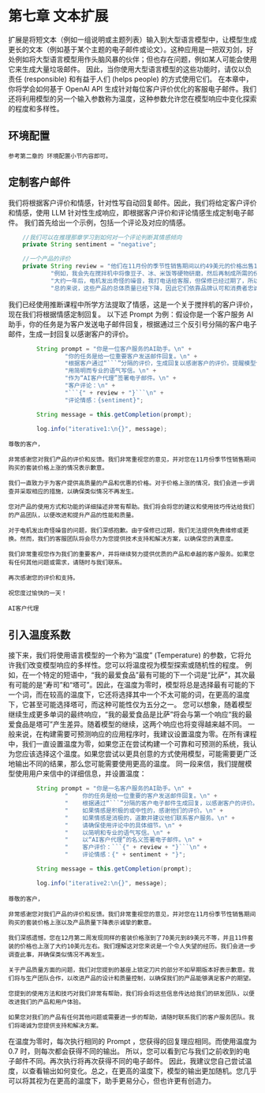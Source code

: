 # 第七章 文本扩展

扩展是将短文本（例如一组说明或主题列表）输入到大型语言模型中，让模型生成更长的文本（例如基于某个主题的电子邮件或论文）。这种应用是一把双刃剑，好处例如将大型语言模型用作头脑风暴的伙伴；但也存在问题，例如某人可能会使用它来生成大量垃圾邮件。
因此，当你使用大型语言模型的这些功能时，请仅以负责任 (responsible) 和有益于人们 (helps people) 的方式使用它们。
在本章中，你将学会如何基于 OpenAI API 生成针对每位客户评价优化的客服电子邮件。我们还将利用模型的另一个输入参数称为温度，这种参数允许您在模型响应中变化探索的程度和多样性。



## 环境配置

`参考第二章的 环境配置小节内容即可。`

## 定制客户邮件

我们将根据客户评价和情感，针对性写自动回复邮件。因此，我们将给定客户评价和情感，使用 LLM 针对性生成响应，即根据客户评价和评论情感生成定制电子邮件。
我们首先给出一个示例，包括一个评论及对应的情感。

```java
    //我们可以在推理那章学习到如何对一个评论判断其情感倾向
    private String sentiment = "negative";

    //一个产品的评价
    private String review = "他们在11月份的季节性销售期间以约49美元的价格出售17件套装，折扣约为一半。但由于某些原因（可能是价格欺诈），到了12月第二周，同样的套装价格全都涨到了70美元到89美元不等。11件套装的价格也上涨了大约10美元左右。虽然外观看起来还可以，但基座上锁定刀片的部分看起来不如几年前的早期版本那么好。不过我打算非常温柔地使用它，" +
            "例如，我会先在搅拌机中将像豆子、冰、米饭等硬物研磨，然后再制成所需的份量，切换到打蛋器制作更细的面粉，或者在制作冰沙时先使用交叉切割刀片，然后使用平面刀片制作更细/不粘的效果。制作冰沙时，特别提示：将水果和蔬菜切碎并冷冻（如果使用菠菜，则轻轻煮软菠菜，然后冷冻直到使用；如果制作果酱，则使用小到中号的食品处理器），这样可以避免在制作冰沙时添加太多冰块。" +
            "大约一年后，电机发出奇怪的噪音，我打电话给客服，但保修已经过期了，所以我不得不再买一个。" +
            "总的来说，这些产品的总体质量已经下降，因此它们依靠品牌认可和消费者忠诚度来维持销售。货物在两天内到达。";


```


我们已经使用推断课程中所学方法提取了情感，这是一个关于搅拌机的客户评价，现在我们将根据情感定制回复。
以下述 Prompt 为例：假设你是一个客户服务 AI 助手，你的任务是为客户发送电子邮件回复，根据通过三个反引号分隔的客户电子邮件，生成一封回复以感谢客户的评价。

```java
        String prompt = "你是一位客户服务的AI助手。\n" +
                "你的任务是给一位重要客户发送邮件回复。\n" +
                "根据客户通过“```”分隔的评价，生成回复以感谢客户的评价。提醒模型使用评价中的具体细节\n" +
                "用简明而专业的语气写信。\n" +
                "作为“AI客户代理”签署电子邮件。\n" +
                "客户评论：\n" +
                "```{" + review + "}```\n" +
                "评论情感：{sentiment}";

        String message = this.getCompletion(prompt);

        log.info("iterative1:\n{}", message);

```

    尊敬的客户，
    
    非常感谢您对我们产品的评价和反馈。我们非常重视您的意见，并对您在11月份季节性销售期间购买的套装价格上涨的情况表示歉意。
    
    我们一直致力于为客户提供高质量的产品和优惠的价格。对于价格上涨的情况，我们会进一步调查并采取相应的措施，以确保类似情况不再发生。
    
    您对产品的使用方式和功能的详细描述非常有帮助。我们将会将您的建议和使用技巧传达给我们的产品团队，以便改进和提升产品的性能和质量。
    
    对于电机发出奇怪噪音的问题，我们深感抱歉。由于保修已过期，我们无法提供免费维修或更换。然而，我们的客服团队将会尽力为您提供技术支持和解决方案，以确保您的满意度。
    
    我们非常重视您作为我们的重要客户，并将继续努力提供优质的产品和卓越的客户服务。如果您有任何其他问题或需求，请随时与我们联系。
    
    再次感谢您的评价和支持。
    
    祝您度过愉快的一天！
    
    AI客户代理



## 引入温度系数

接下来，我们将使用语言模型的一个称为“温度” (Temperature) 的参数，它将允许我们改变模型响应的多样性。您可以将温度视为模型探索或随机性的程度。
例如，在一个特定的短语中，“我的最爱食品”最有可能的下一个词是“比萨”，其次最有可能的是“寿司”和“塔可”。因此，在温度为零时，模型将总是选择最有可能的下一个词，而在较高的温度下，它还将选择其中一个不太可能的词，在更高的温度下，它甚至可能选择塔可，而这种可能性仅为五分之一。
您可以想象，随着模型继续生成更多单词的最终响应，“我的最爱食品是比萨”将会与第一个响应“我的最爱食品是塔可”产生差异。随着模型的继续，这两个响应也将变得越来越不同。
一般来说，在构建需要可预测响应的应用程序时，我建议设置温度为零。在所有课程中，我们一直设置温度为零，如果您正在尝试构建一个可靠和可预测的系统，我认为您应该选择这个温度。如果您尝试以更具创意的方式使用模型，可能需要更广泛地输出不同的结果，那么您可能需要使用更高的温度。
同一段来信，我们提醒模型使用用户来信中的详细信息，并设置温度：

```java
        String prompt = "你是一名客户服务的AI助手。\n" +
                "    你的任务是给一位重要的客户发送邮件回复。\n" +
                "    根据通过“```”分隔的客户电子邮件生成回复，以感谢客户的评价。\n" +
                "    如果情感是积极的或中性的，感谢他们的评价。\n" +
                "    如果情感是消极的，道歉并建议他们联系客户服务。\n" +
                "    请确保使用评论中的具体细节。\n" +
                "    以简明和专业的语气写信。\n" +
                "    以“AI客户代理”的名义签署电子邮件。\n" +
                "    客户评价：```{" + review + "}```\n" +
                "    评论情感：{" + sentiment + "}";

        String message = this.getCompletion(prompt);

        log.info("iterative2:\n{}", message);
```

    尊敬的客户，
    
    非常感谢您对我们产品的评价和反馈。我们非常重视您的意见，并对您在11月份季节性销售期间购买的套装价格上涨以及产品质量下降表示诚挚的歉意。
    
    我们深感遗憾，您在12月第二周发现同样的套装价格涨到了70美元到89美元不等，并且11件套装的价格也上涨了大约10美元左右。我们理解这对您来说是一个令人失望的经历。我们会进一步调查此事，并确保类似情况不再发生。
    
    关于产品质量方面的问题，我们对您提到的基座上锁定刀片的部分不如早期版本好表示歉意。我们将与生产团队合作，以改进产品的设计和质量控制，以确保我们的产品能够满足客户的期望。
    
    您提到的使用方法和技巧对我们非常有帮助，我们将会将这些信息传达给我们的研发团队，以便改进我们的产品和用户体验。
    
    如果您对我们的产品有任何其他问题或需要进一步的帮助，请随时联系我们的客户服务团队。我们将竭诚为您提供支持和解决方案。


在温度为零时，每次执行相同的 Prompt ，您获得的回复理应相同。而使用温度为 0.7 时，则每次都会获得不同的输出。
所以，您可以看到它与我们之前收到的电子邮件不同。再次执行将再次获得不同的电子邮件。
因此，我建议您自己尝试温度，以查看输出如何变化。总之，在更高的温度下，模型的输出更加随机。您几乎可以将其视为在更高的温度下，助手更易分心，但也许更有创造力。